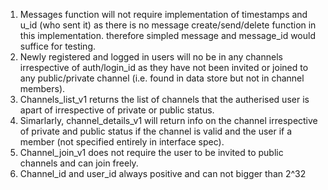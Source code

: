1. Messages function will not require implementation of timestamps and u_id (who sent it) as there is no message create/send/delete function in this implementation. therefore simpled message and message_id would suffice for testing. 
2. Newly registered and logged in users will no be in any channels irrespective of auth/login_id as they have not been invited or joined to any public/private channel (i.e. found in data store but not in channel members). 
3. Channels_list_v1 returns the list of channels that the autherised user is apart of irrespective of private or public status. 
4. Simarlarly, channel_details_v1 will return info on the channel irrespective of private and public status if the channel is valid and the user if a member (not specified entirely in interface spec). 
5. Channel_join_v1 does not require the user to be invited to public channels and can join freely. 
6. Channel_id and user_id always positive and can not bigger than 2^32
